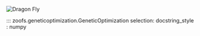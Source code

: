 

![Dragon Fly](https://media.giphy.com/media/3o85xGrC7nPVbA2y3K/giphy.gif)


::: zoofs.geneticoptimization.GeneticOptimization
    selection:
        docstring_style : numpy